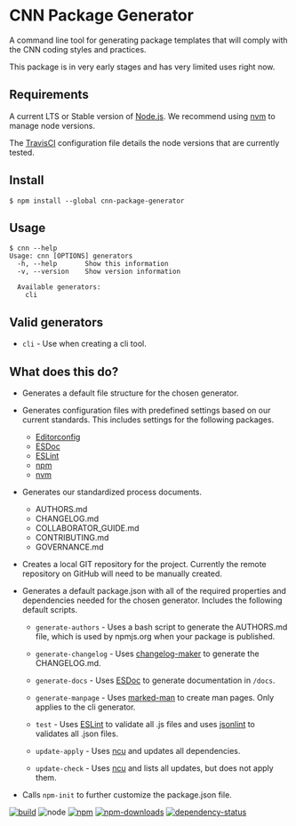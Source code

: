 # CNN Package Generator

A command line tool for generating package templates that will comply with the
CNN coding styles and practices.

This package is in very early stages and has very limited uses right now.


## Requirements

A current LTS or Stable version of [Node.js](https://nodejs.org).  We recommend
using [nvm](https://github.com/creationix/nvm#readme) to manage node versions.

The [TravisCI](./.travis.yml) configuration file details the node versions that
are currently tested.


## Install

```shell
$ npm install --global cnn-package-generator
```


## Usage

```
$ cnn --help
Usage: cnn [OPTIONS] generators
  -h, --help       Show this information
  -v, --version    Show version information

  Available generators:
    cli
```


## Valid generators

- `cli` - Use when creating a cli tool.


## What does this do?

- Generates a default file structure for the chosen generator.

- Generates configuration files with predefined settings based on our
  current standards.  This includes settings for the following packages.

  - [Editorconfig](http://editorconfig.org/)
  - [ESDoc](https://esdoc.org/)
  - [ESLint](http://eslint.org/)
  - [npm](https://www.npmjs.com/)
  - [nvm](https://github.com/creationix/nvm)

- Generates our standardized process documents.

  - AUTHORS.md
  - CHANGELOG.md
  - COLLABORATOR_GUIDE.md
  - CONTRIBUTING.md
  - GOVERNANCE.md

- Creates a local GIT repository for the project.  Currently the remote
  repository on GitHub will need to be manually created.

- Generates a default package.json with all of the required properties and
  dependencies needed for the chosen generator.  Includes the following default
  scripts.

  - `generate-authors` - Uses a bash script to generate the AUTHORS.md file,
    which is used by npmjs.org when your package is published.

  - `generate-changelog` - Uses [changelog-maker](https://github.com/rvagg/changelog-maker)
    to generate the CHANGELOG.md.

  - `generate-docs` - Uses [ESDoc](https://esdoc.org/) to generate documentation
    in `/docs`.

  - `generate-manpage` - Uses [marked-man](https://github.com/kapouer/marked-man)
    to create man pages.  Only applies to the cli generator.

  - `test` - Uses [ESLint](http://eslint.org/) to validate all .js files and
    uses [jsonlint](https://github.com/zaach/jsonlint) to validates all .json
    files.

  - `update-apply` - Uses [ncu](https://github.com/tjunnone/npm-check-updates)
    and updates all dependencies.

  - `update-check` - Uses [ncu](https://github.com/tjunnone/npm-check-updates)
    and lists all updates, but does not apply them.

- Calls `npm-init` to further customize the package.json file.



[![build](https://img.shields.io/travis/cnnlabs/cnn-package-generator/master.svg?style=flat-square)](https://travis-ci.org/cnnlabs/cnn-package-generator)
![node](https://img.shields.io/node/v/cnn-hapi.svg?style=flat-square)
[![npm](https://img.shields.io/npm/v/cnn-package-generator.svg?style=flat-square)](https://www.npmjs.com/package/cnn-package-generator)
[![npm-downloads](https://img.shields.io/npm/dm/cnn-package-generator.svg?style=flat-square)](https://www.npmjs.com/package/cnn-package-generator)
[![dependency-status](https://gemnasium.com/cnnlabs/cnn-package-generator.svg)](https://gemnasium.com/cnnlabs/cnn-package-generator)
